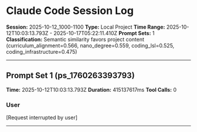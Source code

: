 # Claude Code Session Log

**Session:** 2025-10-12_1000-1100
**Type:** Local Project
**Time Range:** 2025-10-12T10:03:13.793Z - 2025-10-17T05:22:11.410Z
**Prompt Sets:** 1
**Classification:** Semantic similarity favors project content (curriculum_alignment=0.566, nano_degree=0.559, coding_lsl=0.525, coding_infrastructure=0.475)

---

<a name="ps_1760263393793"></a>
## Prompt Set 1 (ps_1760263393793)

**Time:** 2025-10-12T10:03:13.793Z
**Duration:** 415137617ms
**Tool Calls:** 0

### User

[Request interrupted by user]

---

